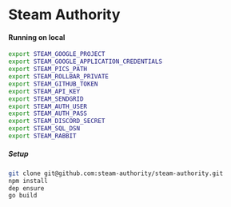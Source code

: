 # Steam Authority

#### Running on local
```bash
export STEAM_GOOGLE_PROJECT
export STEAM_GOOGLE_APPLICATION_CREDENTIALS
export STEAM_PICS_PATH
export STEAM_ROLLBAR_PRIVATE
export STEAM_GITHUB_TOKEN
export STEAM_API_KEY
export STEAM_SENDGRID
export STEAM_AUTH_USER
export STEAM_AUTH_PASS
export STEAM_DISCORD_SECRET
export STEAM_SQL_DSN
export STEAM_RABBIT
```


##### Setup
```bash
git clone git@github.com:steam-authority/steam-authority.git
npm install
dep ensure
go build
```

